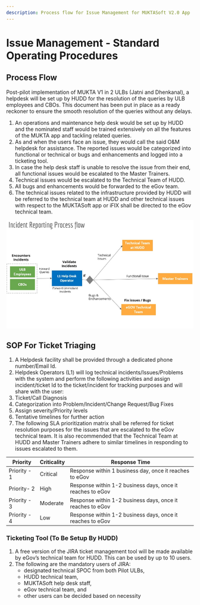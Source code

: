 ```yaml
---
description: Process flow for Issue Management for MUKTASoft V2.0 App
---
```


# Issue Management - Standard Operating Procedures

## **Process Flow**

Post-pilot implementation of MUKTA V1 in 2 ULBs (Jatni and Dhenkanal), a helpdesk will be set up by HUDD for the resolution of the queries by ULB employees and CBOs. This document has been put in place as a ready reckoner to ensure the smooth resolution of the queries without any delays.

1. An operations and maintenance help desk would be set up by HUDD and the nominated staff would be trained extensively on all the features of the MUKTA app and tackling related queries.
2. As and when the users face an issue, they would call the said O\&M helpdesk for assistance. The reported issues would be categorized into functional or technical or bugs and enhancements and logged into a ticketing tool.
3. In case the help desk staff is unable to resolve the issue from their end, all functional issues would be escalated to the Master Trainers.
4. Technical issues would be escalated to the Technical Team of HUDD.
5. All bugs and enhancements would be forwarded to the eGov team.
6. The technical issues related to the infrastructure provided by HUDD will be referred to the technical team at HUDD and other technical issues with respect to the MUKTASoft app or iFIX shall be directed to the eGov technical team.

![](<../../../.gitbook/assets/0 (4).jpeg>)

## **SOP For Ticket Triaging**

1. A Helpdesk facility shall be provided through a dedicated phone number/Email Id.
2. Helpdesk Operators (L1) will log technical incidents/Issues/Problems with the system and perform the following activities and assign incident/ticket Id to the ticket/incident for tracking purposes and will share with the user:
3. Ticket/Call Diagnosis
4. Categorization into Problem/Incident/Change Request/Bug Fixes
5. Assign severity/Priority levels
6. Tentative timelines for further action
7. The following SLA prioritization matrix shall be referred for ticket resolution purposes for the issues that are escalated to the eGov technical team. It is also recommended that the Technical Team at HUDD and Master Trainers adhere to similar timelines in responding to issues escalated to them.

| Priority     | Criticality | Response Time                                              |
| ------------ | ----------- | ---------------------------------------------------------- |
| Priority - 1 | Critical    | Response within 1 business day, once it reaches to eGov    |
| Priority- 2  | High        | Response within 1-2 business days, once it reaches to eGov |
| Priority - 3 | Moderate    | Response within 1-2 business days, once it reaches to eGov |
| Priority - 4 | Low         | Response within 1-2 business days, once it reaches to eGov |

### **Ticketing Tool (To Be Setup By HUDD)**

1. A free version of the JIRA ticket management tool will be made available by eGov’s technical team for HUDD. This can be used by up to 10 users.
2. The following are the mandatory users of JIRA:&#x20;
   * designated technical SPOC from both Pilot ULBs,&#x20;
   * HUDD technical team,&#x20;
   * MUKTASoft help desk staff,&#x20;
   * eGov technical team, and&#x20;
   * other users can be decided based on necessity

